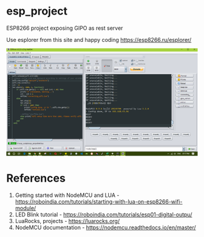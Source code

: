 # esp_project
ESP8266 project exposing GIPO as rest server

Use esplorer from this site and happy coding
https://esp8266.ru/esplorer/


![alt text](https://github.com/ganesh-bhat/esp_project/blob/master/esplorer.png)


# References
1. Getting started with NodeMCU and LUA - https://roboindia.com/tutorials/starting-with-lua-on-esp8266-wifi-module/
2. LED Blink tutorial - https://roboindia.com/tutorials/esp01-digital-outpu/
3. LuaRocks, projects -  https://luarocks.org/
4. NodeMCU documentation - https://nodemcu.readthedocs.io/en/master/
